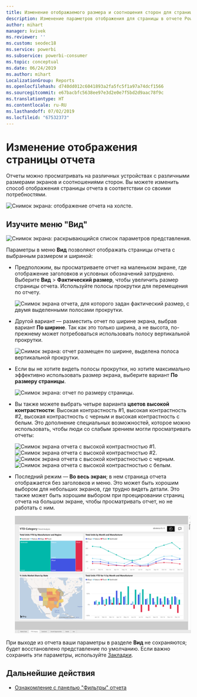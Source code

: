 ```yaml
---
title: Изменение отображаемого размера и соотношения сторон для страницы отчета
description: Изменение параметров отображения для страницы в отчете Power BI
author: mihart
manager: kvivek
ms.reviewer: ''
ms.custom: seodec18
ms.service: powerbi
ms.subservice: powerbi-consumer
ms.topic: conceptual
ms.date: 06/24/2019
ms.author: mihart
LocalizationGroup: Reports
ms.openlocfilehash: d740dd012c6041893a2fa5fc5f1a97a74dcf1566
ms.sourcegitcommit: e67bacbfc5638ee97e3d2e0e7f5bd2d9aac78f9c
ms.translationtype: HT
ms.contentlocale: ru-RU
ms.lasthandoff: 07/02/2019
ms.locfileid: "67532373"
---
```

# <a name="change-the-display-of-a-report-page"></a>Изменение отображения страницы отчета

Отчеты можно просматривать на различных устройствах с различными размерами экранов и соотношениями сторон. Вы можете изменить способ отображения страницы отчета в соответствии со своими потребностями.

![Снимок экрана: отображение отчета на холсте.](media/end-user-report-view/power-bi-report.png)

## <a name="explore-the-view-menu"></a>Изучите меню "Вид"

![Снимок экрана: раскрывающийся список параметров представления.](media/end-user-report-view/power-bi-view-menu.png)


Параметры в меню **Вид** позволяют отображать страницы отчета с выбранным размером и шириной:

- Предположим, вы просматриваете отчет на маленьком экране, где отображение заголовков и условных обозначений затруднено.  Выберите **Вид** > **Фактический размер**, чтобы увеличить размер страницы отчета. Используйте полосы прокрутки для перемещения по отчету.

    ![Снимок экрана отчета, для которого задан фактический размер, с двумя выделенными полосами прокрутки.](media/end-user-report-view/power-bi-actual-size-new.png)

- Другой вариант — разместить отчет по ширине экрана, выбрав вариант **По ширине**. Так как это только ширина, а не высота, по-прежнему может потребоваться использовать полосу вертикальной прокрутки.

  ![Снимок экрана: отчет размещен по ширине, выделена полоса вертикальной прокрутки.](media/end-user-report-view/power-bi-fit-to-width-new.png)

- Если вы не хотите видеть полосы прокрутки, но хотите максимально эффективно использовать размер экрана, выберите вариант **По размеру страницы**.

   ![Снимок экрана: отчет по размеру страницы.](media/end-user-report-view/power-bi-fit-to-width.png)

- Вы также можете выбрать четыре варианта **цветов высокой контрастности**: Высокая контрастность #1, высокая контрастность #2, высокая контрастность с черным и высокая контрастность с белым. Это дополнение специальных возможностей, которое можно использовать, чтобы люди со слабым зрением могли просматривать отчеты:

    ![Снимок экрана отчета с высокой контрастностью #1. ](media/end-user-report-view/power-bi-high-contrast-1.png)![Снимок экрана отчета с высокой контрастностью #2.](media/end-user-report-view/power-bi-high-contrast-2.png)
    ![Снимок экрана отчета с высокой контрастностью с черным. ](media/end-user-report-view/power-bi-high-contrast-black.png)![Снимок экрана отчета с высокой контрастностью с белым.](media/end-user-report-view/power-bi-high-contrast-white.png)

- Последний режим — **Во весь экран**; в нем страница отчета отображается без заголовков и меню. Это может быть хорошим выбором для небольших экранов, где трудно видеть детали.  Это также может быть хорошим выбором при проецировании страниц отчета на большом экране, чтобы просматривать отчет, но не работать с ним.  

    ![Отчет во весь экран](media/end-user-report-view/power-bi-full-screen.png)

При выходе из отчета ваши параметры в разделе **Вид** не сохраняются; будет восстановлено представление по умолчанию. Если важно сохранить эти параметры, используйте [Закладки](end-user-bookmarks.md).

## <a name="next-steps"></a>Дальнейшие действия

* [Ознакомление с панелью "Фильтры" отчета](end-user-report-filter.md)